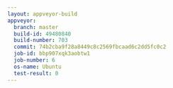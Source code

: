 ```yaml
---
layout: appveyor-build
appveyor:
  branch: master
  build-id: 49480840
  build-number: 703
  commit: 74b2cba9f28a8449c8c2569fbcaad6c2dd5fc0c2
  job-id: bbp907xqk3aobtw1
  job-number: 6
  os-name: Ubuntu
  test-result: 0
---
```

